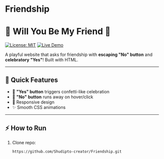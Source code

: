 # Friendship

# 🌟 Will You Be My Friend 🌟

[![License: MIT](https://img.shields.io/badge/License-MIT-yellow.svg)](https://opensource.org/licenses/MIT)
[![Live Demo](https://img.shields.io/badge/Live%20Demo-Click%20Here!-brightgreen)](https://shudipto-creator.github.io/Friendship/)

A playful website that asks for friendship with **escaping "No" button** and **celebratory "Yes"**! Built with HTML.

---

## 🚀 Quick Features

- 🎉 **"Yes" button** triggers confetti-like celebration
- 🏃 **"No" button** runs away on hover/click
- 📱 Responsive design
- ✨ Smooth CSS animations

---

## ⚡ How to Run

1. Clone repo:
   ```bash
   https://github.com/Shudipto-creator/Friendship.git
